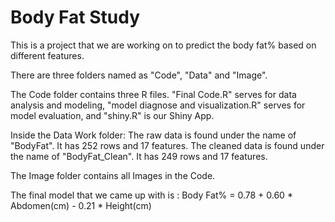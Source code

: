 # Body Fat Study

This is a project that we are working on to predict the body fat% based on different features.

There are three folders named as "Code", "Data" and "Image". 

The Code folder contains three R files. 
"Final Code.R" serves for data analysis and modeling, "model diagnose and visualization.R" serves for model evaluation, and "shiny.R" is our  Shiny App. 

Inside the Data Work folder:
The raw data is found under the name of "BodyFat". It has 252 rows and 17 features.
The cleaned data is found under the name of "BodyFat_Clean". It has 249 rows and 17 features.

The Image folder contains all Images in the Code.

The final model that we came up with is : Body Fat% = 0.78 + 0.60 * Abdomen(cm) - 0.21 * Height(cm)
